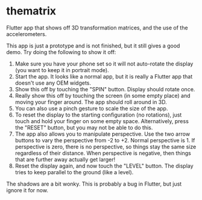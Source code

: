 # thematrix
Flutter app that shows off 3D transformation matrices, and the use of the accelerometers. 

This app is just a prototype and is not finished, but it still gives a good demo.
Try doing the following to show it off:

1. Make sure you have your phone set so it will not auto-rotate the display (you want to keep it in portrait mode).
1. Start the app. It looks like a normal app, but it is really a Flutter app that doesn't use any OEM widgets.
1. Show this off by touching the "SPIN" button. Display should rotate once.
1. Really show this off by touching the screen (in some empty place) and moving your finger around. The app should roll around in 3D.
1. You can also use a pinch gesture to scale the size of the app.
1. To reset the display to the starting configuration (no rotations), just touch and hold your finger on some empty space. Alternatively, press the "RESET" button, but you may not be able to do this.
1. The app also allows you to manipulate perspective. Use the two arrow buttons to vary the perspective from -2 to +2. Normal perspective is 1. If perspective is zero, there is no perspective, so things stay the same size regardless of their distance. When perspective is negative, then things that are further away actually get larger!
1. Reset the display again, and now touch the "LEVEL" button. The display tries to keep parallel to the ground (like a level).

The shadows are a bit wonky. This is probably a bug in Flutter, but just ignore it for now.